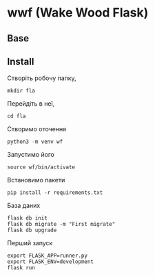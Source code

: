 # wwf (Wake Wood Flask)

## Base



## Install

Створіть робочу папку,

    mkdir fla

Перейдіть в неї,

    cd fla

Створимо оточення

    python3 -m venv wf

Запустимо його

    source wf/bin/activate

Встановимо пакети

    pip install -r requirements.txt

База даних

    flask db init
    flask db migrate -m "First migrate"
    flask db upgrade

Перший запуск

    export FLASK_APP=runner.py
    export FLASK_ENV=development
    flask run
